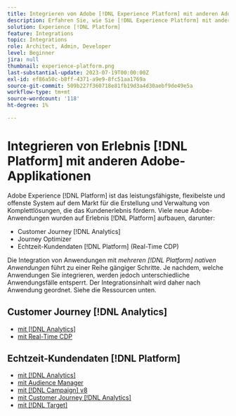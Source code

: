 ```yaml
---
title: Integrieren von Adobe [!DNL Experience Platform] mit anderen Adobe-Applikationen
description: Erfahren Sie, wie Sie [!DNL Experience Platform] mit anderen Adobe-Anwendungen integrieren.
solution: Experience [!DNL Platform]
feature: Integrations
topic: Integrations
role: Architect, Admin, Developer
level: Beginner
jira: null
thumbnail: experience-platform.png
last-substantial-update: 2023-07-19T00:00:00Z
exl-id: ef86a50c-b8ff-4371-a9e9-8fc51aa1769a
source-git-commit: 509b227f360718e81fb19d3a4d30aebf9de49e5a
workflow-type: tm+mt
source-wordcount: '118'
ht-degree: 1%

---
```


# Integrieren von Erlebnis [!DNL Platform] mit anderen Adobe-Applikationen

Adobe Experience [!DNL Platform] ist das leistungsfähigste, flexibelste und offenste System auf dem Markt für die Erstellung und Verwaltung von Komplettlösungen, die das Kundenerlebnis fördern. Viele neue Adobe-Anwendungen wurden auf Erlebnis [!DNL Platform] aufbauen, darunter:

* Customer Journey [!DNL Analytics]
* Journey Optimizer
* Echtzeit-Kundendaten [!DNL Platform] (Real-Time CDP)

Die Integration von Anwendungen mit _mehreren [!DNL Platform] nativen Anwendungen_ führt zu einer Reihe gängiger Schritte. Je nachdem, welche Anwendungen Sie integrieren, werden jedoch unterschiedliche Anwendungsfälle entsperrt. Der Integrationsinhalt wird daher nach Anwendung geordnet. Siehe die Ressourcen unten.


## Customer Journey [!DNL Analytics]

* [mit [!DNL Analytics]](../cja/customer-journey-analytics-analytics.md)
* [mit Real-Time CDP](../cja/cja-rtcdp.md)

## Echtzeit-Kundendaten [!DNL Platform]

* [mit [!DNL Analytics]](../rtcdp/rtcdp-analytics.md)
* [mit Audience Manager](../rtcdp/rtcdp-aam.md)
* [mit [!DNL Campaign] v8](../rtcdp/rtcdp-campaign.md)
* [mit Customer Journey [!DNL Analytics]](../rtcdp/rtcdp-cja.md)
* [mit [!DNL Target]](../rtcdp/rtcdp-target.md)
